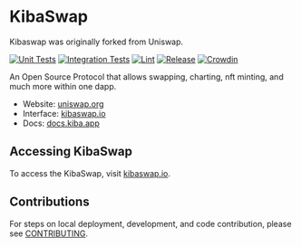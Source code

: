 # KibaSwap 

Kibaswap was originally forked from Uniswap.

[![Unit Tests](https://github.com/Uniswap/uniswap-interface/actions/workflows/unit-tests.yaml/badge.svg)](https://github.com/Uniswap/uniswap-interface/actions/workflows/unit-tests.yaml)
[![Integration Tests](https://github.com/Uniswap/uniswap-interface/actions/workflows/integration-tests.yaml/badge.svg)](https://github.com/Uniswap/uniswap-interface/actions/workflows/integration-tests.yaml)
[![Lint](https://github.com/Uniswap/uniswap-interface/actions/workflows/lint.yml/badge.svg)](https://github.com/Uniswap/uniswap-interface/actions/workflows/lint.yml)
[![Release](https://github.com/Uniswap/uniswap-interface/actions/workflows/release.yaml/badge.svg)](https://github.com/Uniswap/uniswap-interface/actions/workflows/release.yaml)
[![Crowdin](https://badges.crowdin.net/uniswap-interface/localized.svg)](https://crowdin.com/project/uniswap-interface)

An Open Source Protocol that allows swapping, charting, nft minting, and much more within one dapp.

- Website: [uniswap.org](https://kibainu.org/)
- Interface: [kibaswap.io](https://kibaswap.io)
- Docs: [docs.kiba.app](https://docs.kiba.app/)

## Accessing KibaSwap

To access the KibaSwap, 
 visit [kibaswap.io](https://kibaswap.io).

## Contributions

For steps on local deployment, development, and code contribution, please see [CONTRIBUTING](./CONTRIBUTING.md).


